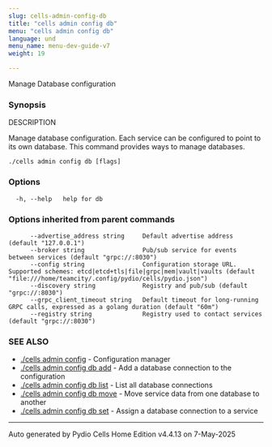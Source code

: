 ```yaml
---
slug: cells-admin-config-db
title: "cells admin config db"
menu: "cells admin config db"
language: und
menu_name: menu-dev-guide-v7
weight: 19

---
```

Manage Database configuration

### Synopsis


DESCRIPTION

  Manage database configuration.
  Each service can be configured to point to its own database. This command provides ways to manage databases.


```
./cells admin config db [flags]
```

### Options

```
  -h, --help   help for db
```

### Options inherited from parent commands

```
      --advertise_address string     Default advertise address (default "127.0.0.1")
      --broker string                Pub/sub service for events between services (default "grpc://:8030")
      --config string                Configuration storage URL. Supported schemes: etcd|etcd+tls|file|grpc|mem|vault|vaults (default "file:///home/teamcity/.config/pydio/cells/pydio.json")
      --discovery string             Registry and pub/sub (default "grpc://:8030")
      --grpc_client_timeout string   Default timeout for long-running GRPC calls, expressed as a golang duration (default "60m")
      --registry string              Registry used to contact services (default "grpc://:8030")
```

### SEE ALSO

* [./cells admin config](../cells-admin-config)	 - Configuration manager
* [./cells admin config db add](../cells-admin-config-db-add)	 - Add a database connection to the configuration
* [./cells admin config db list](../cells-admin-config-db-list)	 - List all database connections
* [./cells admin config db move](../cells-admin-config-db-move)	 - Move service data from one database to another
* [./cells admin config db set](../cells-admin-config-db-set)	 - Assign a database connection to a service


---
Auto generated by  Pydio Cells Home Edition v4.4.13 on 7-May-2025
